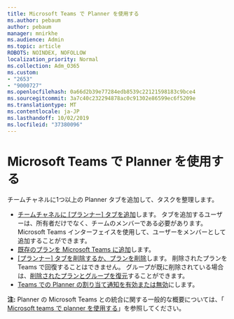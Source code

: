 ```yaml
---
title: Microsoft Teams で Planner を使用する
ms.author: pebaum
author: pebaum
manager: mnirkhe
ms.audience: Admin
ms.topic: article
ROBOTS: NOINDEX, NOFOLLOW
localization_priority: Normal
ms.collection: Adm_O365
ms.custom:
- "2653"
- "9000727"
ms.openlocfilehash: 0a66d2b39e77284edb8539c22121598183c9bce4
ms.sourcegitcommit: 3a7c40c232294878ac0c91302e86599ec6f5209e
ms.translationtype: MT
ms.contentlocale: ja-JP
ms.lasthandoff: 10/02/2019
ms.locfileid: "37380096"
---
```

# <a name="using-planner-with-microsoft-teams"></a>Microsoft Teams で Planner を使用する

チームチャネルに1つ以上の Planner タブを追加して、タスクを整理します。 

- [チームチャネルに [プランナー] タブを追加](https://support.office.com/article/62798a9f-e8f7-4722-a700-27dd28a06ee0#bkmk_addaplannertabtoateamchannel)します。 タブを追加するユーザーは、所有者だけでなく、チームのメンバーである必要があります。 Microsoft Teams インターフェイスを使用して、ユーザーをメンバーとして追加することができます。
- [既存のプランを Microsoft Teams に追加](https:/techcommunity.microsoft.com/t5/Planner-Blog/Bringing-a-Plan-into-Microsoft-Teams/ba-p/57463)します。
- [[プランナー] タブを削除するか、プランを削除](https://support.office.com/article/62798a9f-e8f7-4722-a700-27dd28a06ee0#bkmk_removeaplannertabordeleteaplan)します。 削除されたプランを Teams で回復することはできません。 グループが既に削除されている場合は、[削除されたプランとグループを復元](https://blogs.msdn.microsoft.com/brismith/2017/03/29/microsoft-planner-now-you-can-recover-deleted-plans-and-groups)することができます。
- [Teams での Planner の割り当て通知を有効または無効](https://support.office.com/article/62798a9f-e8f7-4722-a700-27dd28a06ee0#bkmk_getplannerassignmentnotificationsinteams)にします。

**注:** Planner の Microsoft Teams との統合に関する一般的な概要については、「 [Microsoft teams で planner を使用する](https://support.office.com/article/62798a9f-e8f7-4722-a700-27dd28a06ee0)」を参照してください。